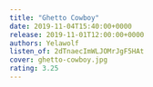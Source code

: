 ```yaml
---
title: "Ghetto Cowboy"
date: 2019-11-04T15:40:00+0000
release: 2019-11-01T12:00:00+0000
authors: Yelawolf
listen_of: 2dTnaecImWLJOMrJgF5HAt
cover: ghetto-cowboy.jpg
rating: 3.25
---
```

